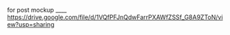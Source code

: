 for post mockup ____
https://drive.google.com/file/d/1VQfPFJnQdwFarrPXAWfZSSf_G8A9ZToN/view?usp=sharing
